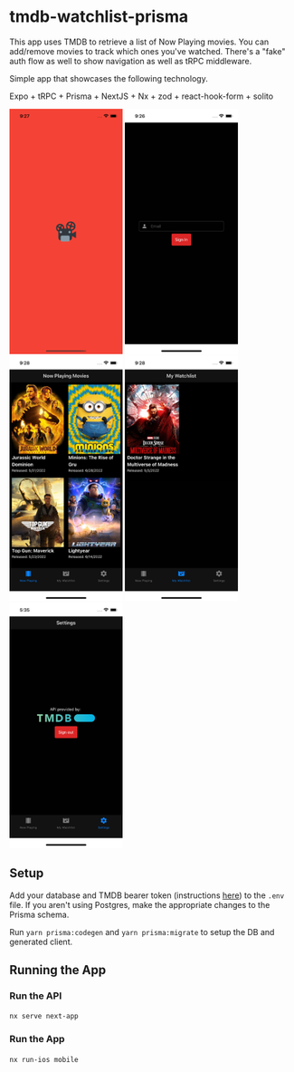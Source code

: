 # tmdb-watchlist-prisma

This app uses TMDB to retrieve a list of Now Playing movies.  You can add/remove movies to track which ones you've watched.  There's a "fake" auth flow as well to show navigation as well as tRPC middleware.

Simple app that showcases the following technology.

Expo + tRPC + Prisma + NextJS + Nx + zod + react-hook-form + solito

<img src="./ss-splash.png" width="200" />
<img src="./ss-signin.png" width="200"/>
<img src="./ss-nowplaying.png" width="200"/>
<img src="./ss-mywatchlist.png" width="200"/>
<img src="./ss-signout.png" width="200"/>

## Setup

Add your database and TMDB bearer token (instructions [here](https://www.themoviedb.org/documentation/api?language=en-US)) to the `.env` file.  If you aren't using Postgres, make the appropriate changes to the Prisma schema.

Run `yarn prisma:codegen` and `yarn prisma:migrate` to setup the DB and generated client.

## Running the App

### Run the API

`nx serve next-app`

### Run the App

`nx run-ios mobile`
